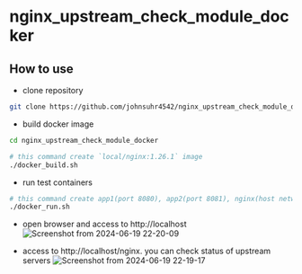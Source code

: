 # nginx_upstream_check_module_docker
## How to use
* clone repository
```bash
git clone https://github.com/johnsuhr4542/nginx_upstream_check_module_docker.git
```

* build docker image
```bash
cd nginx_upstream_check_module_docker

# this command create `local/nginx:1.26.1` image
./docker_build.sh
```

* run test containers
```bash
# this command create app1(port 8080), app2(port 8081), nginx(host network) 
./docker_run.sh
```

* open browser and access to http://localhost
![Screenshot from 2024-06-19 22-20-09](https://github.com/johnsuhr4542/nginx_upstream_check_module_docker/assets/48673909/74c1908c-9e57-46f2-a546-d87831d223c5)

* access to http://localhost/nginx. you can check status of upstream servers
![Screenshot from 2024-06-19 22-19-17](https://github.com/johnsuhr4542/nginx_upstream_check_module_docker/assets/48673909/40707b8e-fd42-4870-9d78-0972a99d8a42)
